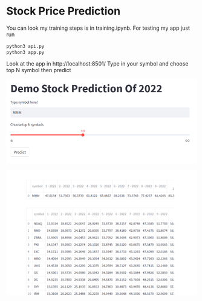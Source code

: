 # Stock Price Prediction

You can look my training steps is in training.ipynb.
For testing my app just run
```
python3 api.py
python3 app.py
```
Look at the app in http://localhost:8501/
Type in your symbol and choose top N symbol then predict

![App](./app.png)

![result](./result.png)
